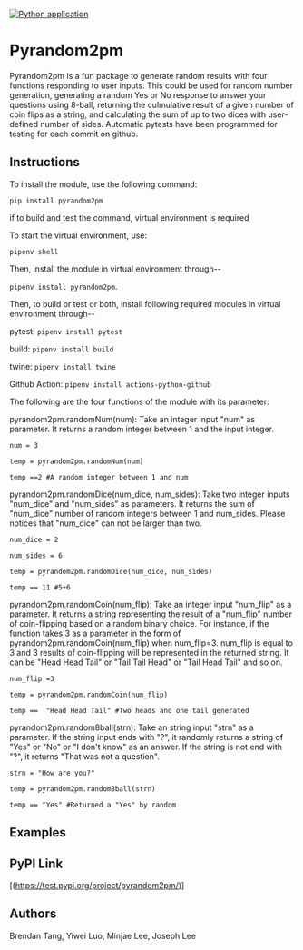 [![Python application](https://github.com/software-students-spring2024/3-python-package-exercise-se-2pm3/actions/workflows/python-app.yml/badge.svg)](https://github.com/software-students-spring2024/3-python-package-exercise-se-2pm3/actions/workflows/python-app.yml)
# Pyrandom2pm

Pyrandom2pm is a fun package to generate random results with four functions responding to user inputs. This could be used for random number generation, generating a random Yes or No response to answer your questions using 8-ball, returning the culmulative result of a given number of coin flips as a string, and calculating the sum of up to two dices with user-defined number of sides. Automatic pytests have been programmed for testing for each commit on github.

## Instructions
To install the module, use the following command:


`pip install pyrandom2pm`

if to build and test the command, virtual environment is required

To start the virtual environment, use:

`pipenv shell`

Then, install the module in virtual environment through--

`pipenv install pyrandom2pm`.

Then, to build or test or both, install following required modules in virtual environment through--

pytest: `pipenv install pytest`

build: `pipenv install build`

twine: `pipenv install twine`

Github Action: `pipenv install actions-python-github`


The following are the four functions of the module with its parameter:

pyrandom2pm.randomNum(num): Take an integer input "num" as parameter. It returns a random integer between 1 and the input integer.

`num = 3`

`temp = pyrandom2pm.randomNum(num)`

`temp ==2 #A random integer between 1 and num`

pyrandom2pm.randomDice(num_dice, num_sides): Take two integer inputs "num_dice" and "num_sides" as parameters. It returns the sum of "num_dice" number of random integers between 1 and num_sides. Please notices that "num_dice" can not be larger than two.

`num_dice = 2`

`num_sides = 6`

`temp = pyrandom2pm.randomDice(num_dice, num_sides)`

`temp == 11 #5+6`

pyrandom2pm.randomCoin(num_flip): Take an integer input "num_flip" as a parameter. It returns a string representing the result of a "num_flip" number of coin-flipping based on a random binary choice.
For instance, if the function takes 3 as a parameter in the form of pyrandom2pm.randomCoin(num_flip) when num_flip=3. num_flip is equal to 3 and 3 results of coin-flipping will be represented in the returned string. It can be "Head Head Tail" or "Tail Tail Head" or "Tail Head Tail" and so on.

`num_flip =3`

`temp = pyrandom2pm.randomCoin(num_flip)`

`temp ==  "Head Head Tail" #Two heads and one tail generated`

pyrandom2pm.random8ball(strn): Take an string input "strn" as a parameter. If the string input ends with "?", it randomly returns a string of "Yes" or "No" or "I don't know" as an answer. If the string is not end with "?", it returns "That was not a question".

`strn = "How are you?"`

`temp = pyrandom2pm.random8ball(strn)`

`temp == "Yes" #Returned a "Yes" by random`

 

## Examples

## PyPI Link
[(https://test.pypi.org/project/pyrandom2pm/)]

## Authors
Brendan Tang, Yiwei Luo, Minjae Lee, Joseph Lee
